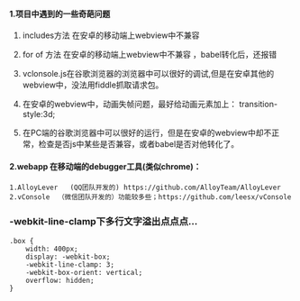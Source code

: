 #### 1.项目中遇到的一些奇葩问题

1. includes方法 在安卓的移动端上webview中不兼容
2. for of 方法 在安卓的移动端上webview中不兼容 ，babel转化后，还报错

3. vclonsole.js在谷歌浏览器的浏览器中可以很好的调试,但是在安卓其他的webview中，没法用fiddle抓取请求包。

4. 在安卓的webview中，动画失帧问题，最好给动画元素加上： transition-style:3d;

5. 在PC端的谷歌浏览器中可以很好的运行，但是在安卓的webview中却不正常，检查是否js中某些是否兼容，或者babel是否对他转化了。


#### 2.webapp 在移动端的debugger工具(类似chrome)：
```
1.AlloyLever   (QQ团队开发的) https://github.com/AlloyTeam/AlloyLever
2.vConsole  （微信团队开发的）功能较多些；https://github.com/leesx/vConsole
```


### -webkit-line-clamp下多行文字溢出点点点...
```
.box {
    width: 400px; 
    display: -webkit-box;
    -webkit-line-clamp: 3;
    -webkit-box-orient: vertical;
    overflow: hidden;
}
```
